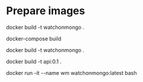 
# Prepare images
docker build -t watchonmongo .

docker-compose build

docker build -t watchonmongo .

docker build -t api:0.1 .

docker run -it --name wm watchonmongo:latest bash

